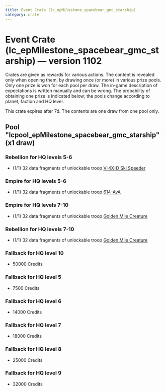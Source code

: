 ```yaml
---
title: Event Crate (lc_epMilestone_spacebear_gmc_starship)
category: crate
---
```


# Event Crate (lc_epMilestone_spacebear_gmc_starship) — version 1102

Crates are given as rewards for various actions. The content is revealed only when opening them, by drawing once (or more) in various prize pools. Only one prize is won for each pool per draw. The in-game description of expectations is written manually and can be wrong. The probability of obtaining one prize is indicated below; the pools change according to planet, faction and HQ level.

This crate expires after 7d. The contents are one draw from one pool only.

## Pool "lcpool_epMilestone_spacebear_gmc_starship" (x1 draw)

### Rebellion for HQ levels 5-6

  * (1/1) 32 data fragments of unlockable troop [V-4X-D Ski Speeder](PolarShip)

### Empire for HQ levels 5-6

  * (1/1) 32 data fragments of unlockable troop [614-AvA](614AVA)

### Empire for HQ levels 7-10

  * (1/1) 32 data fragments of unlockable troop [Golden Mile Creature](EmpireGoldenMileCreature)

### Rebellion for HQ levels 7-10

  * (1/1) 32 data fragments of unlockable troop [Golden Mile Creature](RebelGoldenMileCreature)

### Fallback for HQ level 10

  * 50000 Credits

### Fallback for HQ level 5

  * 7500 Credits

### Fallback for HQ level 6

  * 14000 Credits

### Fallback for HQ level 7

  * 18000 Credits

### Fallback for HQ level 8

  * 25000 Credits

### Fallback for HQ level 9

  * 32000 Credits